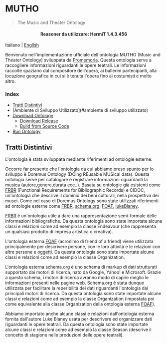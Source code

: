 MUTHO
===

> The Music and Theater Ontology
<h4 align="center">Reasoner da utilizzare: HermiT 1.4.3.456</h4>


Italiano | [English](README_EN.md)

Benvenuto nell'implementazione ufficiale dell'ontologia MUTHO (Music and Theater Ontology) sviluppata da [Promemoria](https://www.promemoriagroup.com/).
Questa ontologia serve a raccogliere informazioni riguardanti le opere teatrali.
Le informazioni raccolte spaziano dal compositore dell'opera, ai ballerini partecipanti, alla locazione geografica in cui si è tenuta l'opera fino ai costumisti e molto altro.

### Index
- [Tratti Distintivi](#tratti-distintivi)
- [Ambiente di Sviluppo Utilizzato](#ambiente di sviluppo utilizzato)
- [Download Ontology](#download-ontology)
    - [Download Release](#download-release)
    - [Build from Source Code](#build-from-source-code)
- [Run Ontology](#run-ontology)

## Tratti Distintivi

L'ontologia è stata sviluppata mediante riferimenti ad ontologie esterne.

Occorre far presente che l'ontologia da cui abbiamo preso spunto per lo sviluppo è Doremus Ontology  (DOing REusable MUSical data).
Questa ontologia serve per catalogare e registrare informazioni riguardanti la musica (autore,genere,durata ecc..).
Basata su ontologie già esistenti come [FRBR](http://vocab.org/frbr/core#) (Functional Requirements for Bibliographic Records) e CIDOC, un'ontologia che descrive il dominio dei beni culturali, nella prospettiva dei musei.
Come nel caso di Doremus Ontology sono state utilizzati riferimenti ad ontologie esterne come [FRBR](http://vocab.org/frbr/core#), [schema.org](https://schema.org/), [FOAF](http://xmlns.com/foaf/spec/), [lukeBlaney](http://lukeblaney.co.uk/semweb/theatre).

[FRBR](http://vocab.org/frbr/core#) è un'ontologia utile a dare una rappresentazione semi-formale delle informazioni bibliografiche.
Da questa ontologia sono state importate alcune classi e relazioni come ad esempio la classe Endeavour (che rappresenta un qualsiasi prodotto di impresa artistica o creativa).

L'ontologia esterna [FOAF](http://xmlns.com/foaf/spec/) (acronimo di friend of a friend) viene utilizzata principalmente per descrivere persone, con le loro attività e le relazioni con altre persone e oggetti.
Da questa ontologia sono state importate alcune classi e relazioni come ad esempio la classe Organization.

L'ontologia esterna schema.org è uno schema di markup di dati strutturati supportato dai motori di ricerca, nato da Google, Yahoo! e Microsoft. Grazie a questo schema, i motori di ricerca avranno modo di capire meglio le informazioni presenti nelle pagine web.
Schema.org è stata dunque utilizzata per facilitare la reperibilità dei dati riguardanti l'ontologia dai principali motori di ricerca.
Da questa ontologia sono state importate alcune classi e relazioni come ad esempio la classe Organization (impostata poi come equivalente alla classe Organization della ontologia esterna [FOAF](http://xmlns.com/foaf/spec/)).

Abbiamo importato anche alcune classi e relazioni dall'ontologia esterna fornita dall'autore Luke Blaney usata per descrivere ed organizzare dati riguardanti le opere teatrali.
Da questa ontologia sono state importate alcune classi e relazioni come ad esempio la classe Season (descrive il concetto di stagione nelle produzioni delle opere teatrali).
